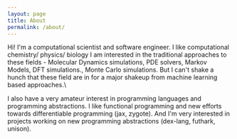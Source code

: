 ```yaml
---
layout: page
title: About
permalink: /about/
---
```


Hi! I'm a computational scientist and software engineer. I like computational chemistry/ physics/ biology
I am interested in the traditional approaches to these fields - Molecular Dynamics simulations,
PDE solvers, Markov Models, DFT simulations., Monte Carlo simulations. But I can't shake a hunch that these
field are in for a major shakeup from machine learning based approaches.\\

I also have a very amateur interest in programming languages and programming abstractions. I like functional
programming and new efforts towards differentiable programming (jax, zygote). And I'm very interested in projects
working on new programming abstractions (dex-lang, futhark, unison).



